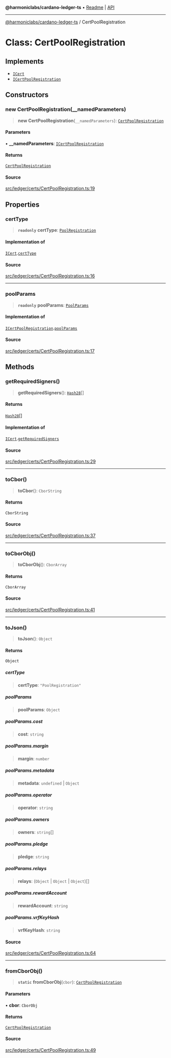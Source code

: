 **@harmoniclabs/cardano-ledger-ts** • [Readme](../Introduction.md) \| [API](../globals.md)

***

[@harmoniclabs/cardano-ledger-ts](../Introduction.md) / CertPoolRegistration

# Class: CertPoolRegistration

## Implements

- [`ICert`](../interfaces/ICert.md)
- [`ICertPoolRegistration`](../interfaces/ICertPoolRegistration.md)

## Constructors

### new CertPoolRegistration(__namedParameters)

> **new CertPoolRegistration**(`__namedParameters`): [`CertPoolRegistration`](CertPoolRegistration.md)

#### Parameters

• **\_\_namedParameters**: [`ICertPoolRegistration`](../interfaces/ICertPoolRegistration.md)

#### Returns

[`CertPoolRegistration`](CertPoolRegistration.md)

#### Source

[src/ledger/certs/CertPoolRegistration.ts:19](https://github.com/HarmonicLabs/cardano-ledger-ts/blob/d1659b0/src/ledger/certs/CertPoolRegistration.ts#L19)

## Properties

### certType

> **`readonly`** **certType**: [`PoolRegistration`](../enumerations/CertificateType.md#poolregistration)

#### Implementation of

[`ICert`](../interfaces/ICert.md).[`certType`](../interfaces/ICert.md#certtype)

#### Source

[src/ledger/certs/CertPoolRegistration.ts:16](https://github.com/HarmonicLabs/cardano-ledger-ts/blob/d1659b0/src/ledger/certs/CertPoolRegistration.ts#L16)

***

### poolParams

> **`readonly`** **poolParams**: [`PoolParams`](PoolParams.md)

#### Implementation of

[`ICertPoolRegistration`](../interfaces/ICertPoolRegistration.md).[`poolParams`](../interfaces/ICertPoolRegistration.md#poolparams)

#### Source

[src/ledger/certs/CertPoolRegistration.ts:17](https://github.com/HarmonicLabs/cardano-ledger-ts/blob/d1659b0/src/ledger/certs/CertPoolRegistration.ts#L17)

## Methods

### getRequiredSigners()

> **getRequiredSigners**(): [`Hash28`](Hash28.md)[]

#### Returns

[`Hash28`](Hash28.md)[]

#### Implementation of

[`ICert`](../interfaces/ICert.md).[`getRequiredSigners`](../interfaces/ICert.md#getrequiredsigners)

#### Source

[src/ledger/certs/CertPoolRegistration.ts:29](https://github.com/HarmonicLabs/cardano-ledger-ts/blob/d1659b0/src/ledger/certs/CertPoolRegistration.ts#L29)

***

### toCbor()

> **toCbor**(): `CborString`

#### Returns

`CborString`

#### Source

[src/ledger/certs/CertPoolRegistration.ts:37](https://github.com/HarmonicLabs/cardano-ledger-ts/blob/d1659b0/src/ledger/certs/CertPoolRegistration.ts#L37)

***

### toCborObj()

> **toCborObj**(): `CborArray`

#### Returns

`CborArray`

#### Source

[src/ledger/certs/CertPoolRegistration.ts:41](https://github.com/HarmonicLabs/cardano-ledger-ts/blob/d1659b0/src/ledger/certs/CertPoolRegistration.ts#L41)

***

### toJson()

> **toJson**(): `Object`

#### Returns

`Object`

##### certType

> **certType**: `"PoolRegistration"`

##### poolParams

> **poolParams**: `Object`

##### poolParams.cost

> **cost**: `string`

##### poolParams.margin

> **margin**: `number`

##### poolParams.metadata

> **metadata**: `undefined` \| `Object`

##### poolParams.operator

> **operator**: `string`

##### poolParams.owners

> **owners**: `string`[]

##### poolParams.pledge

> **pledge**: `string`

##### poolParams.relays

> **relays**: (`Object` \| `Object` \| `Object`)[]

##### poolParams.rewardAccount

> **rewardAccount**: `string`

##### poolParams.vrfKeyHash

> **vrfKeyHash**: `string`

#### Source

[src/ledger/certs/CertPoolRegistration.ts:64](https://github.com/HarmonicLabs/cardano-ledger-ts/blob/d1659b0/src/ledger/certs/CertPoolRegistration.ts#L64)

***

### fromCborObj()

> **`static`** **fromCborObj**(`cbor`): [`CertPoolRegistration`](CertPoolRegistration.md)

#### Parameters

• **cbor**: `CborObj`

#### Returns

[`CertPoolRegistration`](CertPoolRegistration.md)

#### Source

[src/ledger/certs/CertPoolRegistration.ts:49](https://github.com/HarmonicLabs/cardano-ledger-ts/blob/d1659b0/src/ledger/certs/CertPoolRegistration.ts#L49)
